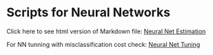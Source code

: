 # Scripts for Neural Networks
Click here to see html version of Markdown file:
[Neural Net Estimation](https://cdn.rawgit.com/luboRprojects/Thesis/master/NeuralNetworks/Neural_Network.html)

For NN tunning with misclassification cost check: 
[Neural Net Tuning](https://cdn.rawgit.com/luboRprojects/Thesis/master/NeuralNetworks/nn_tune.html)
